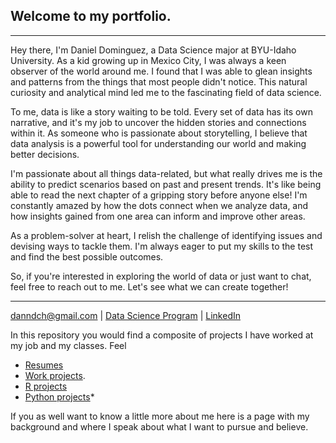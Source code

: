 ## Welcome to my portfolio.
---
Hey there, I'm Daniel Dominguez, a Data Science major at BYU-Idaho University. As a kid growing up in Mexico City, I was always a keen observer of the world around me. I found that I was able to glean insights and patterns from the things that most people didn't notice. This natural curiosity and analytical mind led me to the fascinating field of data science.

To me, data is like a story waiting to be told. Every set of data has its own narrative, and it's my job to uncover the hidden stories and connections within it. As someone who is passionate about storytelling, I believe that data analysis is a powerful tool for understanding our world and making better decisions.

I'm passionate about all things data-related, but what really drives me is the ability to predict scenarios based on past and present trends. It's like being able to read the next chapter of a gripping story before anyone else! I'm constantly amazed by how the dots connect when we analyze data, and how insights gained from one area can inform and improve other areas.

As a problem-solver at heart, I relish the challenge of identifying issues and devising ways to tackle them.  I'm always eager to put my skills to the test and find the best possible outcomes.

So, if you're interested in exploring the world of data or just want to chat, feel free to reach out to me. Let's see what we can create together!


---
<a href="danndch@gmail.com">danndch@gmail.com</a>
| <a href="https://www.byui.edu/mathematics/student-resources/data-science">Data Science Program</a>
| <a href="https://www.linkedin.com/in/dann-dominguez"/> LinkedIn</a>
</div>


In this repository you would find a composite of projects I have worked at my job and my classes. Feel 

* <a href="https://github.com/danndch/daniel_dominguez_portfolio/tree/master/Resume">Resumes</a>
* <a href="https://github.com/danndch/daniel_dominguez_portfolio">Work projects</a>. 
* <a href="https://github.com/danndch/daniel_dominguez_portfolio/tree/master/R">R projects</a>
* <a href="https://github.com/danndch/daniel_dominguez_portfolio/tree/master/Python">Python projects</a>* 



If you as well want to know a little more about me here is a page with my background and where I speak about what I want to pursue and believe.

